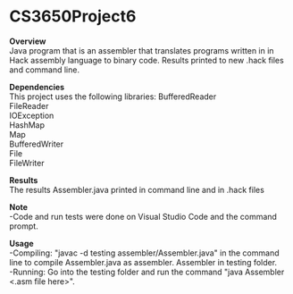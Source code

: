 # CS3650Project6
**Overview**<br>
Java program that is an assembler that translates programs written in in Hack assembly language to binary code. Results printed to new .hack files and command line.


**Dependencies**<br>
This project uses the following libraries:
BufferedReader <br>
FileReader <br>
IOException <br>
HashMap <br>
Map <br>
BufferedWriter <br>
File <br>
FileWriter

**Results**<br>
The results Assembler.java printed in command line and in .hack files

**Note**<br>
          -Code and run tests were done on Visual Studio Code and the command prompt.


**Usage**<br>
          -Compiling: "javac -d testing  assembler/Assembler.java" in the command line to compile Assembler.java as assembler. Assembler in testing folder.<br>
          -Running: Go into the testing folder and run the command "java Assembler <.asm file here>".
